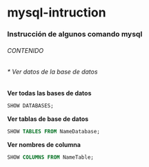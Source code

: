 # mysql-intruction

### Instrucción de algunos comando mysql

###### CONTENIDO

###### * Ver datos de la base de datos

**Ver todas las bases de datos**

```sql
SHOW DATABASES;
```

**Ver tablas de base de datos**

```sql
SHOW TABLES FROM NameDatabase;
```

**Ver nombres de columna**

```sql
SHOW COLUMNS FROM NameTable;
```
